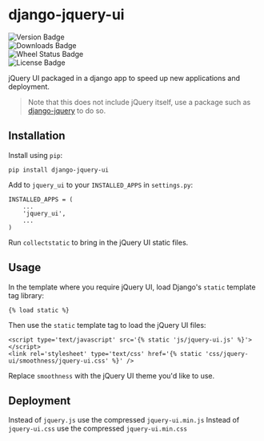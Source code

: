 django-jquery-ui
================

![Version Badge](https://pypip.in/v/django-jquery-ui/badge.png)  
![Downloads Badge](https://pypip.in/d/django-jquery-ui/badge.png)  
![Wheel Status Badge](https://pypip.in/wheel/django-jquery-ui/badge.png)  
![License Badge](https://pypip.in/license/django-jquery-ui/badge.png)  

jQuery UI packaged in a django app to speed up new applications and deployment.

> Note that this does not include jQuery itself, use a package such as [django-jquery](https://pypi.python.org/pypi/django-jquery/) to do so.

Installation
------------

Install using `pip`:

    pip install django-jquery-ui
    
Add to `jquery_ui` to your `INSTALLED_APPS` in `settings.py`:

    INSTALLED_APPS = (
        ...
        'jquery_ui',
        ...
    )
    
Run `collectstatic` to bring in the jQuery UI static files.
    
Usage
-----

In the template where you require jQuery UI, load Django's `static` template tag library:

    {% load static %}
    
Then use the `static` template tag to load the jQuery UI files:

    <script type='text/javascript' src='{% static 'js/jquery-ui.js' %}'></script>
    <link rel='stylesheet' type='text/css' href='{% static 'css/jquery-ui/smoothness/jquery-ui.css' %}' />
    
Replace `smoothness` with the jQuery UI theme you'd like to use.

Deployment
-----

Instead of `jquery.js` use the compressed `jquery-ui.min.js`
Instead of `jquery-ui.css` use the compressed `jquery-ui.min.css`
